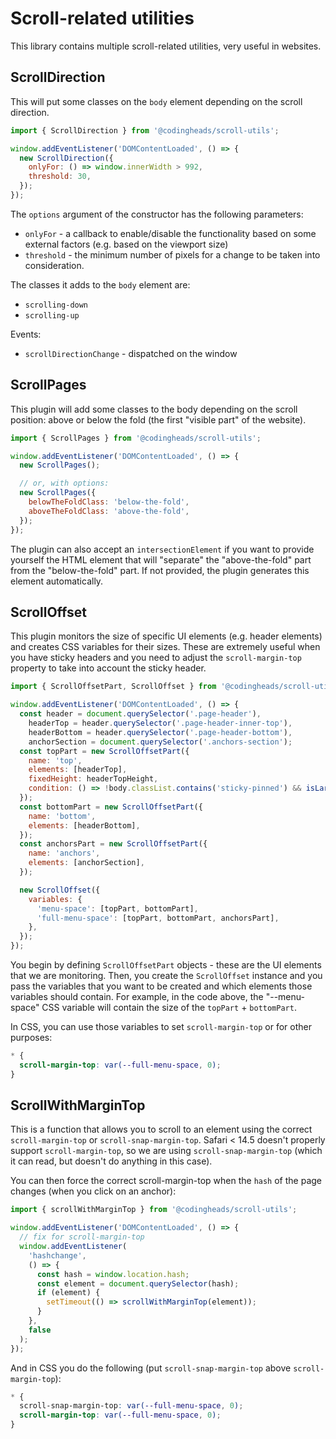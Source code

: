 # Scroll-related utilities

This library contains multiple scroll-related utilities, very useful in websites.

## ScrollDirection

This will put some classes on the `body` element depending on the scroll direction.

```javascript
import { ScrollDirection } from '@codingheads/scroll-utils';

window.addEventListener('DOMContentLoaded', () => {
  new ScrollDirection({
    onlyFor: () => window.innerWidth > 992,
    threshold: 30,
  });
});
```

The `options` argument of the constructor has the following parameters:

- `onlyFor` - a callback to enable/disable the functionality based on some external factors (e.g. based on the viewport size)
- `threshold` - the minimum number of pixels for a change to be taken into consideration.

The classes it adds to the `body` element are:

- `scrolling-down`
- `scrolling-up`

Events:

- `scrollDirectionChange` - dispatched on the window

## ScrollPages

This plugin will add some classes to the body depending on the scroll position: above or below the fold (the first "visible part" of the website).

```javascript
import { ScrollPages } from '@codingheads/scroll-utils';

window.addEventListener('DOMContentLoaded', () => {
  new ScrollPages();

  // or, with options:
  new ScrollPages({
    belowTheFoldClass: 'below-the-fold',
    aboveTheFoldClass: 'above-the-fold',
  });
});
```

The plugin can also accept an `intersectionElement` if you want to provide yourself the HTML element that will "separate" the "above-the-fold" part from the "below-the-fold" part. If not provided, the plugin generates this element automatically.

## ScrollOffset

This plugin monitors the size of specific UI elements (e.g. header elements) and creates CSS variables for their sizes. These are extremely useful when you have sticky headers and you need to adjust the `scroll-margin-top` property to take into account the sticky header.

```javascript
import { ScrollOffsetPart, ScrollOffset } from '@codingheads/scroll-utils';

window.addEventListener('DOMContentLoaded', () => {
  const header = document.querySelector('.page-header'),
    headerTop = header.querySelector('.page-header-inner-top'),
    headerBottom = header.querySelector('.page-header-bottom'),
    anchorSection = document.querySelector('.anchors-section');
  const topPart = new ScrollOffsetPart({
    name: 'top',
    elements: [headerTop],
    fixedHeight: headerTopHeight,
    condition: () => !body.classList.contains('sticky-pinned') && isLarge(),
  });
  const bottomPart = new ScrollOffsetPart({
    name: 'bottom',
    elements: [headerBottom],
  });
  const anchorsPart = new ScrollOffsetPart({
    name: 'anchors',
    elements: [anchorSection],
  });

  new ScrollOffset({
    variables: {
      'menu-space': [topPart, bottomPart],
      'full-menu-space': [topPart, bottomPart, anchorsPart],
    },
  });
});
```

You begin by defining `ScrollOffsetPart` objects - these are the UI elements that we are monitoring.
Then, you create the `ScrollOffset` instance and you pass the variables that you want to be created and which elements those variables should contain. For example, in the code above, the "--menu-space" CSS variable will contain the size of the `topPart` + `bottomPart`.

In CSS, you can use those variables to set `scroll-margin-top` or for other purposes:

```css
* {
  scroll-margin-top: var(--full-menu-space, 0);
}
```

## ScrollWithMarginTop

This is a function that allows you to scroll to an element using the correct `scroll-margin-top` or `scroll-snap-margin-top`. Safari < 14.5 doesn't properly support `scroll-margin-top`, so we are using `scroll-snap-margin-top` (which it can read, but doesn't do anything in this case).

You can then force the correct scroll-margin-top when the `hash` of the page changes (when you click on an anchor):

```javascript
import { scrollWithMarginTop } from '@codingheads/scroll-utils';

window.addEventListener('DOMContentLoaded', () => {
  // fix for scroll-margin-top
  window.addEventListener(
    'hashchange',
    () => {
      const hash = window.location.hash;
      const element = document.querySelector(hash);
      if (element) {
        setTimeout(() => scrollWithMarginTop(element));
      }
    },
    false
  );
});
```

And in CSS you do the following (put `scroll-snap-margin-top` above `scroll-margin-top`):

```css
* {
  scroll-snap-margin-top: var(--full-menu-space, 0);
  scroll-margin-top: var(--full-menu-space, 0);
}
```
